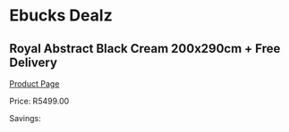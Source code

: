 
# Ebucks Dealz
## Royal Abstract Black Cream 200x290cm + Free Delivery
[Product Page](https://www.ebucks.com/web/shop/productSelected.do?prodId=1210572130&catId=1209942441)

Price: R5499.00

Savings: 


	